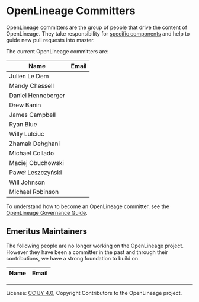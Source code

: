 <!-- Copyright 2018-2022 contributors to the OpenLineage project -->

<!-- SPDX-License-Identifier: Apache-2.0 -->

<!-- SPDX-License-Identifier: CC-BY-4.0 -->

# OpenLineage Committers

OpenLineage committers are the group of people that drive the content of OpenLineage.
They take responsibility for [specific components](CODEOWNERS) and help to guide
new pull requests into master.

The current OpenLineage committers are:


| Name               | Email |
| ------------------ | -----------------|
| Julien Le Dem      | |
| Mandy Chessell     | |
| Daniel Henneberger | |
| Drew Banin         | |
| James Campbell     | |
| Ryan Blue          | |
| Willy Lulciuc      | |
| Zhamak Dehghani    | |
| Michael Collado    | |
| Maciej Obuchowski  | |
| Paweł Leszczyński  | |
| Will Johnson       | |
| Michael Robinson   | |

To understand how to become an OpenLineage committer.
see the [OpenLineage Governance Guide](GOVERNANCE.md).


## Emeritus Maintainers

The following people are no longer working on the OpenLineage project.
However they have been a committer in the past and through their
contributions, we have a strong foundation to build on.


| Name           | Email |
| -------------- | -----------------


----
License: [CC BY 4.0](https://creativecommons.org/licenses/by/4.0/),
Copyright Contributors to the OpenLineage project.

